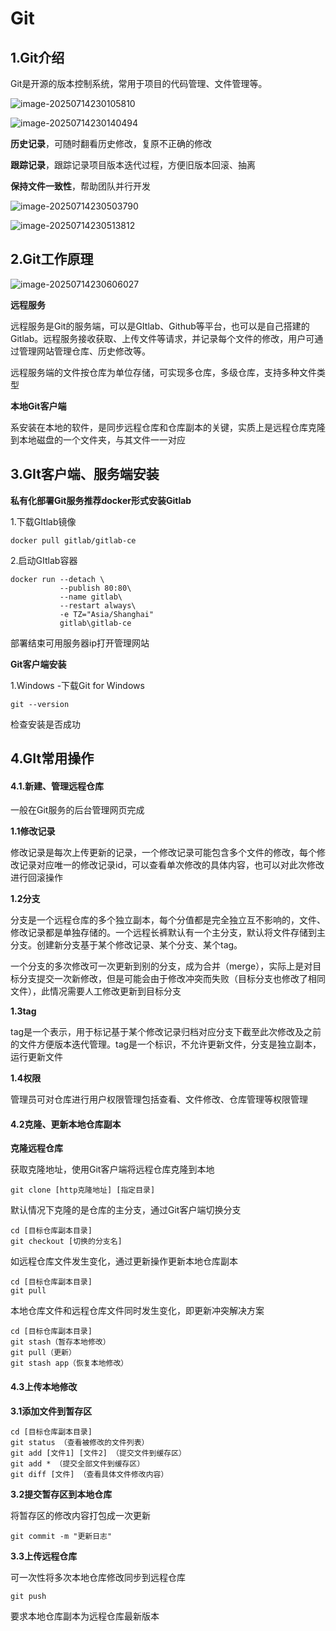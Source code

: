 # Git

## 1.Git介绍

Git是开源的版本控制系统，常用于项目的代码管理、文件管理等。

![image-20250714230105810](C:\Users\player\AppData\Roaming\Typora\typora-user-images\image-20250714230105810.png)

![image-20250714230140494](C:\Users\player\AppData\Roaming\Typora\typora-user-images\image-20250714230140494.png)

**历史记录**，可随时翻看历史修改，复原不正确的修改

**跟踪记录**，跟踪记录项目版本迭代过程，方便旧版本回滚、抽离

**保持文件一致性**，帮助团队并行开发

![image-20250714230503790](C:\Users\player\AppData\Roaming\Typora\typora-user-images\image-20250714230503790.png)

![image-20250714230513812](C:\Users\player\AppData\Roaming\Typora\typora-user-images\image-20250714230513812.png)

## 2.Git工作原理

![image-20250714230606027](C:\Users\player\AppData\Roaming\Typora\typora-user-images\image-20250714230606027.png)

**远程服务**

远程服务是Git的服务端，可以是GItlab、Github等平台，也可以是自己搭建的Gitlab。远程服务接收获取、上传文件等请求，并记录每个文件的修改，用户可通过管理网站管理仓库、历史修改等。

远程服务端的文件按仓库为单位存储，可实现多仓库，多级仓库，支持多种文件类型

**本地Git客户端**

系安装在本地的软件，是同步远程仓库和仓库副本的关键，实质上是远程仓库克隆到本地磁盘的一个文件夹，与其文件一一对应

## 3.GIt客户端、服务端安装

**私有化部署Git服务推荐docker形式安装Gitlab**

1.下载GItlab镜像

```
docker pull gitlab/gitlab-ce
```

2.启动GItlab容器

```
docker run --detach \
           --publish 80:80\
           --name gitlab\
           --restart always\
           -e TZ="Asia/Shanghai"
           gitlab\gitlab-ce
```

部署结束可用服务器ip打开管理网站

**Git客户端安装**

1.Windows -下载Git for Windows

```
git --version
```

检查安装是否成功

## 4.GIt常用操作

#### 4.1.新建、管理远程仓库

一般在Git服务的后台管理网页完成

**1.1修改记录**

修改记录是每次上传更新的记录，一个修改记录可能包含多个文件的修改，每个修改记录对应唯一的修改记录id，可以查看单次修改的具体内容，也可以对此次修改进行回滚操作

**1.2分支**

分支是一个远程仓库的多个独立副本，每个分值都是完全独立互不影响的，文件、修改记录都是单独存储的。一个远程长裤默认有一个主分支，默认将文件存储到主分支。创建新分支基于某个修改记录、某个分支、某个tag。

一个分支的多次修改可一次更新到别的分支，成为合并（merge），实际上是对目标分支提交一次新修改，但是可能会由于修改冲突而失败（目标分支也修改了相同文件），此情况需要人工修改更新到目标分支

**1.3tag**

tag是一个表示，用于标记基于某个修改记录归档对应分支下截至此次修改及之前的文件方便版本迭代管理。tag是一个标识，不允许更新文件，分支是独立副本，运行更新文件

**1.4权限**

管理员可对仓库进行用户权限管理包括查看、文件修改、仓库管理等权限管理

#### 4.2克隆、更新本地仓库副本

**克隆远程仓库**

获取克隆地址，使用Git客户端将远程仓库克隆到本地

```
git clone [http克隆地址] [指定目录]
```

默认情况下克隆的是仓库的主分支，通过Git客户端切换分支

```
cd [目标仓库副本目录]
git checkout [切换的分支名]
```

如远程仓库文件发生变化，通过更新操作更新本地仓库副本

```
cd [目标仓库副本目录]
git pull
```

本地仓库文件和远程仓库文件同时发生变化，即更新冲突解决方案

```
cd [目标仓库副本目录]
git stash（暂存本地修改）
git pull（更新）
git stash app（恢复本地修改）
```

#### 4.3上传本地修改

**3.1添加文件到暂存区**

```
cd [目标仓库副本目录]
git status （查看被修改的文件列表）
git add [文件1] [文件2] （提交文件到缓存区）
git add * （提交全部文件到缓存区）
git diff [文件] （查看具体文件修改内容）
```

**3.2提交暂存区到本地仓库**

将暂存区的修改内容打包成一次更新

```
git commit -m "更新日志"
```

**3.3上传远程仓库**

可一次性将多次本地仓库修改同步到远程仓库

```
git push
```

要求本地仓库副本为远程仓库最新版本